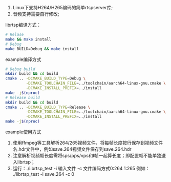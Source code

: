 <!--
 * @Author: 李石
 * @Date: 2024-08-12 10:00:34
 * @LastEditors: lishi
 * @LastEditTime: 2024-08-12 13:26:55
 * @Description: 
 * Copyright (c) 2024 by ${lishi0105@163.com}, All Rights Reserved. 
-->
1. Linux下支持H264/H265编码的简单rtspserver库;
2. 音频支持需要自行修改;

librtsp编译方式：
```bash
# Relase
make && make install
# Debug
make BUILD=Debug && make install
```

example编译方式
```bash
# Debug build
mkdir build && cd build
cmake .. -DCMAKE_BUILD_TYPE=Debug \
         -DCMAKE_TOOLCHAIN_FILE=../toolchain/aarch64-linux-gnu.cmake \
         -DCMAKE_INSTALL_PREFIX=../install
make -j$(nproc)
# Release build
mkdir build && cd build
cmake .. -DCMAKE_BUILD_TYPE=Release \
         -DCMAKE_TOOLCHAIN_FILE=../toolchain/aarch64-linux-gnu.cmake \
         -DCMAKE_INSTALL_PREFIX=../install
make -j$(nproc)
```

example使用方式
1. 使用ffmpeg等工具解析264/265视频文件，将每帧长度按行保存到视频文件名.hdr文件中，例如save.264视频文件保存到save.264.hdr
2. 注意解析视频帧长度需将sps/pps/vps和I帧一起算长度；即配置帧不能单独送入librtsp；
3. 运行：./librtsp_test -i 输入文件 -c 文件编码方式0:264 1:265 例如： ./librtsp_test -i save.264 -c 0